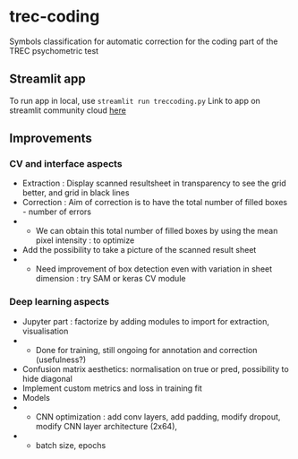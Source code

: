 # trec-coding
Symbols classification for automatic correction for the coding part of the TREC psychometric test

## Streamlit app

To run app in local, use ``streamlit run treccoding.py``
Link to app on streamlit community cloud [here](https://trec-coding.streamlit.app/)

## Improvements

### CV and interface aspects

* Extraction : Display scanned resultsheet in transparency to see the grid better, and grid in black lines
* Correction : Aim of correction is to have the total number of filled boxes - number of errors
* * We can obtain this total number of filled boxes by using the mean pixel intensity : to optimize
* Add the possibility to take a picture of the scanned result sheet
* * Need improvement of box detection even with variation in sheet dimension : try SAM or keras CV module

### Deep learning aspects

* Jupyter part : factorize by adding modules to import for extraction, visualisation
* * Done for training, still ongoing for annotation and correction (usefulness?)
* Confusion matrix aesthetics: normalisation on true or pred, possibility to hide diagonal
* Implement custom metrics and loss in training fit
* Models
* * CNN optimization : add conv layers, add padding, modify dropout, modify CNN layer architecture (2x64),
* * batch size, epochs